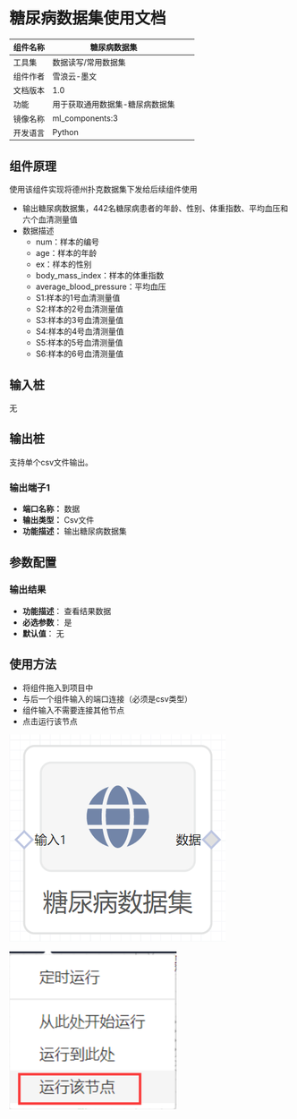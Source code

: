 # 糖尿病数据集使用文档
| 组件名称 | 糖尿病数据集 |  |  |
| --- | --- | --- | --- |
| 工具集 | 数据读写/常用数据集 |  |  |
| 组件作者 | 雪浪云-墨文 |  |  |
| 文档版本 | 1.0 |  |  |
| 功能 | 用于获取通用数据集-糖尿病数据集 |  |  |
| 镜像名称 | ml_components:3 |  |  |
| 开发语言 | Python |  |  |

## 组件原理
使用该组件实现将德州扑克数据集下发给后续组件使用


- 输出糖尿病数据集，442名糖尿病患者的年龄、性别、体重指数、平均血压和六个血清测量值
- 数据描述
    - num：样本的编号
    - age：样本的年龄
    - ex：样本的性别
    - body_mass_index：样本的体重指数
    - average_blood_pressure：平均血压
    - S1:样本的1号血清测量值
    - S2:样本的2号血清测量值
    - S3:样本的3号血清测量值
    - S4:样本的4号血清测量值
    - S5:样本的5号血清测量值
    - S6:样本的6号血清测量值


## 输入桩
无

## 输出桩
支持单个csv文件输出。
### 输出端子1

- **端口名称：** 数据
- **输出类型：** Csv文件
- **功能描述：** 输出糖尿病数据集

## 参数配置
### 输出结果

- **功能描述**： 查看结果数据
- **必选参数**： 是
- **默认值**： 无

## 使用方法
- 将组件拖入到项目中
- 与后一个组件输入的端口连接（必须是csv类型）
- 组件输入不需要连接其他节点
- 点击运行该节点

![](./img/糖尿病数据集.png)

![](./img/1568086602280-f3f7a128-867e-458b-b13a-917dc628f8ac.png)
